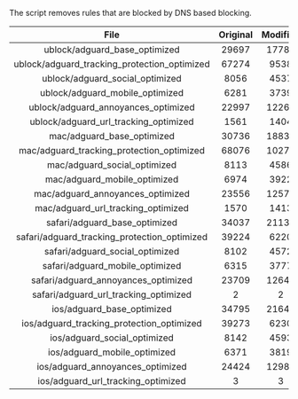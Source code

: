 The script removes rules that are blocked by DNS based blocking.


| File | Original | Modified |
|:----:|:-----:|:-----:|
| ublock/adguard_base_optimized | 29697 | 17782 |
| ublock/adguard_tracking_protection_optimized | 67274 | 9538 |
| ublock/adguard_social_optimized | 8056 | 4537 |
| ublock/adguard_mobile_optimized | 6281 | 3739 |
| ublock/adguard_annoyances_optimized | 22997 | 12260 |
| ublock/adguard_url_tracking_optimized | 1561 | 1404 |
| mac/adguard_base_optimized | 30736 | 18830 |
| mac/adguard_tracking_protection_optimized | 68076 | 10272 |
| mac/adguard_social_optimized | 8113 | 4586 |
| mac/adguard_mobile_optimized | 6974 | 3922 |
| mac/adguard_annoyances_optimized | 23556 | 12570 |
| mac/adguard_url_tracking_optimized | 1570 | 1413 |
| safari/adguard_base_optimized | 34037 | 21134 |
| safari/adguard_tracking_protection_optimized | 39224 | 6220 |
| safari/adguard_social_optimized | 8102 | 4572 |
| safari/adguard_mobile_optimized | 6315 | 3777 |
| safari/adguard_annoyances_optimized | 23709 | 12647 |
| safari/adguard_url_tracking_optimized | 2 | 2 |
| ios/adguard_base_optimized | 34795 | 21645 |
| ios/adguard_tracking_protection_optimized | 39273 | 6230 |
| ios/adguard_social_optimized | 8142 | 4593 |
| ios/adguard_mobile_optimized | 6371 | 3819 |
| ios/adguard_annoyances_optimized | 24424 | 12983 |
| ios/adguard_url_tracking_optimized | 3 | 3 |